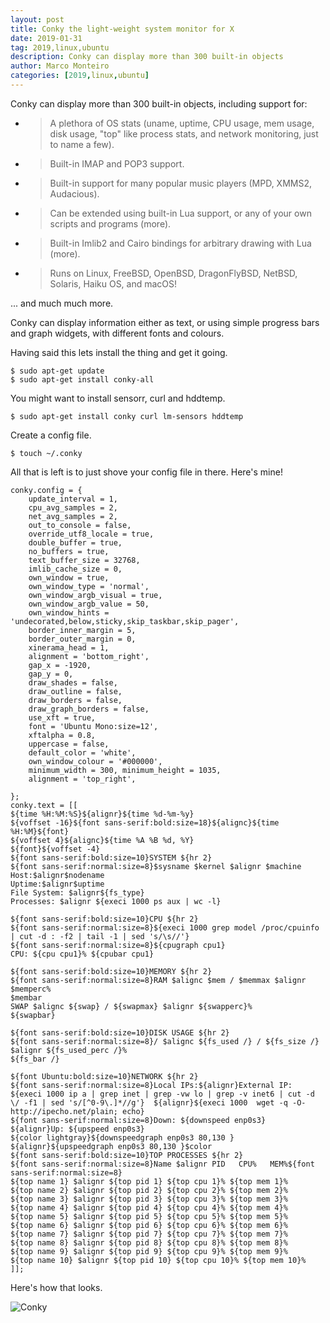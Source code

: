 ```yaml
---
layout: post
title: Conky the light-weight system monitor for X
date: 2019-01-31
tag: 2019,linux,ubuntu
description: Conky can display more than 300 built-in objects
author: Marco Monteiro
categories: [2019,linux,ubuntu]
---
```


Conky can display more than 300 built-in objects, including support for:

* > A plethora of OS stats (uname, uptime, CPU usage, mem usage, disk usage, "top" like process stats, and network monitoring, just to name a few).
* > Built-in IMAP and POP3 support.
* > Built-in support for many popular music players (MPD, XMMS2, Audacious).
* > Can be extended using built-in Lua support, or any of your own scripts and programs (more).
* > Built-in Imlib2 and Cairo bindings for arbitrary drawing with Lua (more).
* > Runs on Linux, FreeBSD, OpenBSD, DragonFlyBSD, NetBSD, Solaris, Haiku OS, and macOS!

<!--more-->

... and much much more.

Conky can display information either as text, or using simple progress bars and graph widgets, with different fonts and colours.

Having said this lets install the thing and get it going.

    $ sudo apt-get update
    $ sudo apt-get install conky-all

You might want to install sensorr, curl and hddtemp.

    $ sudo apt-get install conky curl lm-sensors hddtemp

Create a config file.

	$ touch ~/.conky

All that is left is to just shove your config file in there. Here's mine!

	conky.config = {
		update_interval = 1,
		cpu_avg_samples = 2,
		net_avg_samples = 2,
		out_to_console = false,
		override_utf8_locale = true,
		double_buffer = true,
		no_buffers = true,
		text_buffer_size = 32768,
		imlib_cache_size = 0,
		own_window = true,
		own_window_type = 'normal',
		own_window_argb_visual = true,
		own_window_argb_value = 50,
		own_window_hints = 'undecorated,below,sticky,skip_taskbar,skip_pager',
		border_inner_margin = 5,
		border_outer_margin = 0,
		xinerama_head = 1,
		alignment = 'bottom_right',
		gap_x = -1920,
		gap_y = 0,
		draw_shades = false,
		draw_outline = false,
		draw_borders = false,
		draw_graph_borders = false,
		use_xft = true,
		font = 'Ubuntu Mono:size=12',
		xftalpha = 0.8,
		uppercase = false,
		default_color = 'white',
		own_window_colour = '#000000',
		minimum_width = 300, minimum_height = 1035,
		alignment = 'top_right',

	};
	conky.text = [[
	${time %H:%M:%S}${alignr}${time %d-%m-%y}
	${voffset -16}${font sans-serif:bold:size=18}${alignc}${time %H:%M}${font}
	${voffset 4}${alignc}${time %A %B %d, %Y}
	${font}${voffset -4}
	${font sans-serif:bold:size=10}SYSTEM ${hr 2}
	${font sans-serif:normal:size=8}$sysname $kernel $alignr $machine
	Host:$alignr$nodename
	Uptime:$alignr$uptime
	File System: $alignr${fs_type}
	Processes: $alignr ${execi 1000 ps aux | wc -l}

	${font sans-serif:bold:size=10}CPU ${hr 2}
	${font sans-serif:normal:size=8}${execi 1000 grep model /proc/cpuinfo | cut -d : -f2 | tail -1 | sed 's/\s//'}
	${font sans-serif:normal:size=8}${cpugraph cpu1}
	CPU: ${cpu cpu1}% ${cpubar cpu1}

	${font sans-serif:bold:size=10}MEMORY ${hr 2}
	${font sans-serif:normal:size=8}RAM $alignc $mem / $memmax $alignr $memperc%
	$membar
	SWAP $alignc ${swap} / ${swapmax} $alignr ${swapperc}%
	${swapbar}

	${font sans-serif:bold:size=10}DISK USAGE ${hr 2}
	${font sans-serif:normal:size=8}/ $alignc ${fs_used /} / ${fs_size /} $alignr ${fs_used_perc /}%
	${fs_bar /}

	${font Ubuntu:bold:size=10}NETWORK ${hr 2}
	${font sans-serif:normal:size=8}Local IPs:${alignr}External IP:
	${execi 1000 ip a | grep inet | grep -vw lo | grep -v inet6 | cut -d \/ -f1 | sed 's/[^0-9\.]*//g'}  ${alignr}${execi 1000  wget -q -O- http://ipecho.net/plain; echo}
	${font sans-serif:normal:size=8}Down: ${downspeed enp0s3}  ${alignr}Up: ${upspeed enp0s3}
	${color lightgray}${downspeedgraph enp0s3 80,130 } ${alignr}${upspeedgraph enp0s3 80,130 }$color
	${font sans-serif:bold:size=10}TOP PROCESSES ${hr 2}
	${font sans-serif:normal:size=8}Name $alignr PID   CPU%   MEM%${font sans-serif:normal:size=8}
	${top name 1} $alignr ${top pid 1} ${top cpu 1}% ${top mem 1}%
	${top name 2} $alignr ${top pid 2} ${top cpu 2}% ${top mem 2}%
	${top name 3} $alignr ${top pid 3} ${top cpu 3}% ${top mem 3}%
	${top name 4} $alignr ${top pid 4} ${top cpu 4}% ${top mem 4}%
	${top name 5} $alignr ${top pid 5} ${top cpu 5}% ${top mem 5}%
	${top name 6} $alignr ${top pid 6} ${top cpu 6}% ${top mem 6}%
	${top name 7} $alignr ${top pid 7} ${top cpu 7}% ${top mem 7}%
	${top name 8} $alignr ${top pid 8} ${top cpu 8}% ${top mem 8}%
	${top name 9} $alignr ${top pid 9} ${top cpu 9}% ${top mem 9}%
	${top name 10} $alignr ${top pid 10} ${top cpu 10}% ${top mem 10}%
	]];


Here's how that looks.

![Conky](https://i.imgur.com/AxPFRyI.jpg)